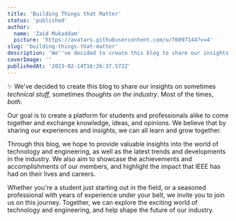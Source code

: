 ```yaml
---
title: 'Building Things that Matter'
status: 'published'
author:
  name: 'Zaid Mukaddam'
  picture: 'https://avatars.githubusercontent.com/u/76097144?v=4'
slug: 'building-things-that-matter'
description: 'We''ve decided to create this blog to share our insights on sometimes technical stuff, sometimes thoughts on the industry. Most of the times, both.'
coverImage: ''
publishedAt: '2023-02-14T16:26:37.572Z'
---
```


✨ We've decided to create this blog to share our insights on sometimes *technical stuff,* sometimes *thoughts on the industry*. Most of the times, *both*.

Our goal is to create a platform for students and professionals alike to come together and exchange knowledge, ideas, and opinions. We believe that by sharing our experiences and insights, we can all learn and grow together.

Through this blog, we hope to provide valuable insights into the world of technology and engineering, as well as the latest trends and developments in the industry. We also aim to showcase the achievements and accomplishments of our members, and highlight the impact that IEEE has had on their lives and careers.

Whether you're a student just starting out in the field, or a seasoned professional with years of experience under your belt, we invite you to join us on this journey. Together, we can explore the exciting world of technology and engineering, and help shape the future of our industry.

